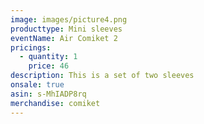 ```yaml
---
image: images/picture4.png
producttype: Mini sleeves
eventName: Air Comiket 2
pricings:
  - quantity: 1
    price: 46
description: This is a set of two sleeves
onsale: true
asin: s-MhIADP8rq
merchandise: comiket
---
```

